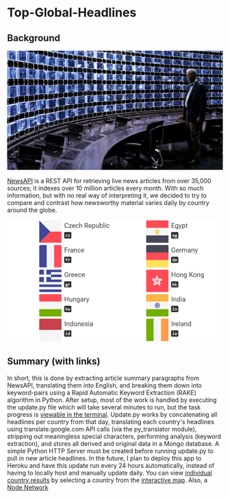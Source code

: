 # Top-Global-Headlines

## Background

![Idea](Images/newsapi_idea.jpg)

[NewsAPI](https://newsapi.org/) is a REST API for retrieving live news articles from over 35,000 sources; it indexes over 10 million articles every month.
With so much information, but with no real way of interpreting it, we decided to try to compare and contrast how newsworthy material varies daily by country around the globe.

![Sources](Images/source_countries.png)

## Summary (with links)
In short, this is done by extracting article summary paragraphs from NewsAPI, translating them into English, and breaking them down into keyword-pairs using a Rapid Automatic Keyword Extraction (RAKE) algorithm in Python.  After setup, most of the work is handled by executing the update.py file which will take several minutes to run, but the task progress is [viewable in the terminal](Images/newsapi_update.png). Update.py works by concatenating all headlines per country from that day, translating each country's headlines using translate.google.com API calls (via the py_translator module), stripping out meaningless special characters, performing analysis (keyword extraction), and stores all derived and original data in a Mongo database.  A simple Python HTTP Server must be created before running update.py to pull in new article headlines. In the future, I plan to deploy this app to Heroku and have this update run every 24 hours automatically, instead of having to locally host and manually update daily. You can view [individual country results](Images/newsapi_summary.png) by selecting a country from the [interactive map](Images/Interactive_Map.png). Also, a [Node Network](Images/Node_Network.png) 